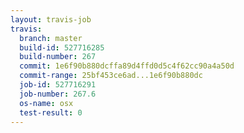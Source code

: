 ```yaml
---
layout: travis-job
travis:
  branch: master
  build-id: 527716285
  build-number: 267
  commit: 1e6f90b880dcffa89d4ffd0d5c4f62cc90a4a50d
  commit-range: 25bf453ce6ad...1e6f90b880dc
  job-id: 527716291
  job-number: 267.6
  os-name: osx
  test-result: 0
---
```

